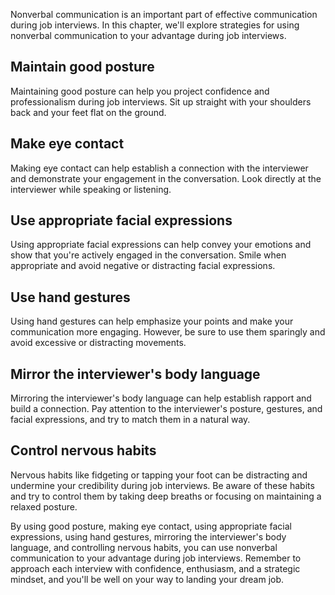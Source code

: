 
Nonverbal communication is an important part of effective communication during job interviews. In this chapter, we'll explore strategies for using nonverbal communication to your advantage during job interviews.

Maintain good posture
---------------------

Maintaining good posture can help you project confidence and professionalism during job interviews. Sit up straight with your shoulders back and your feet flat on the ground.

Make eye contact
----------------

Making eye contact can help establish a connection with the interviewer and demonstrate your engagement in the conversation. Look directly at the interviewer while speaking or listening.

Use appropriate facial expressions
----------------------------------

Using appropriate facial expressions can help convey your emotions and show that you're actively engaged in the conversation. Smile when appropriate and avoid negative or distracting facial expressions.

Use hand gestures
-----------------

Using hand gestures can help emphasize your points and make your communication more engaging. However, be sure to use them sparingly and avoid excessive or distracting movements.

Mirror the interviewer's body language
--------------------------------------

Mirroring the interviewer's body language can help establish rapport and build a connection. Pay attention to the interviewer's posture, gestures, and facial expressions, and try to match them in a natural way.

Control nervous habits
----------------------

Nervous habits like fidgeting or tapping your foot can be distracting and undermine your credibility during job interviews. Be aware of these habits and try to control them by taking deep breaths or focusing on maintaining a relaxed posture.

By using good posture, making eye contact, using appropriate facial expressions, using hand gestures, mirroring the interviewer's body language, and controlling nervous habits, you can use nonverbal communication to your advantage during job interviews. Remember to approach each interview with confidence, enthusiasm, and a strategic mindset, and you'll be well on your way to landing your dream job.
